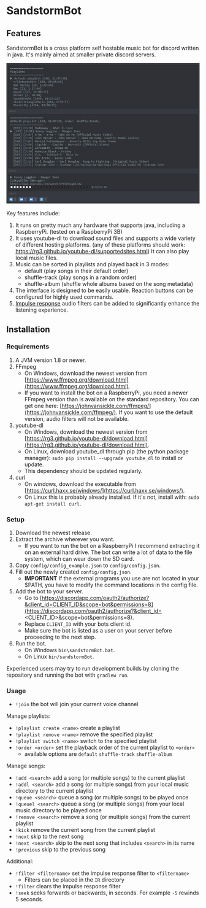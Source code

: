 # SandstormBot

## Features

SandstormBot is a cross platform self hostable music bot for discord written in java. It's mainly aimed at smaller private discord servers.

![player image](docs/player.png)

Key features include:
1. It runs on pretty much any hardware that supports java, including a RaspberryPi. (tested on a RaspberryPi 3B)
2. It uses youtube-dl to download sound files and supports a wide variety of different hosting platforms. (any of these platforms should work: https://rg3.github.io/youtube-dl/supportedsites.html) It can also play local music files.
3. Music can be sorted in playlists and played back in 3 modes:
	* default (play songs in their default order)
	* shuffle-track (play songs in a random order)
	* shuffle-album (shuffle whole albums based on the song metadata)
4. The interface is designed to be easily usable. Reaction buttons can be configured for highly used commands.
5. [Impulse response](en.wikipedia.org/wiki/Impulse_response) audio filters can be added to significantly enhance the listening experience.

## Installation
### Requirements
1. A JVM version 1.8 or newer.
2. FFmpeg
	* On Windows, download the newest version from [https://www.ffmpeg.org/download.html](https://www.ffmpeg.org/download.html).
	* If you want to install the bot on a RaspberryPi, you need a newer FFmpeg version than is available on the standard repository.
	You can get one here: [https://johnvansickle.com/ffmpeg/](https://johnvansickle.com/ffmpeg/). If you want to use the default version, audio filters will not be available.
3. youtube-dl
	* On Windows, download the newest version from [https://rg3.github.io/youtube-dl/download.html](https://rg3.github.io/youtube-dl/download.html).
	* On Linux, download youtube_dl through pip (the python package manager): `sudo pip install --upgrade youtube_dl` to install or update.
	* This dependency should be updated regularly.
4. curl
	* On windows, download the executable from [https://curl.haxx.se/windows/](https://curl.haxx.se/windows/).
	* On Linux this is probably already installed. If it's not, install with: `sudo apt-get install curl`.

### Setup
1. Download the newest release.
2. Extract the archive wherever you want.
	* If you want to run the bot on a RaspberryPi I recommend extracting it on an external hard drive. The bot can write a lot of data to the file system, which can wear down the SD card.
3. Copy `config/config_example.json` to `config/config.json`.
4. Fill out the newly created `config/config.json`.
	* **IMPORTANT** If the external programs you use are not located in your $PATH, you have to modify the command locations in the config file.
5. Add the bot to your server.
	* Go to [https://discordapp.com/oauth2/authorize?&client_id=CLIENT_ID&scope=bot&permissions=8](https://discordapp.com/oauth2/authorize?&client_id=<CLIENT_ID>&scope=bot&permissions=8).
	* Replace `CLIENT_ID` with your bots client id.
	* Make sure the bot is listed as a user on your server before proceeding to the next step.
6. Run the bot.
	* On Windows `bin\sandstormBot.bat`.
	* On Linux `bin/sandstormBot`.

Experienced users may try to run development builds by cloning the repository and running the bot with `gradlew run`.

### Usage
 - `!join` the bot will join your current voice channel

Manage playlists:
 - `!playlist create <name>` create a playlist
 - `!playlist remove <name>` remove the specified playlist
 - `!playlist switch <name>` switch to the specified playlist
 - `!order <order>` set the playback order of the current playlist to `<order>`
 	* available options are `default` `shuffle-track` `shuffle-album`

Manage songs:
 - `!add <search>` add a song (or multiple songs) to the current playlist
 - `!addl <search>` add a song (or multiple songs) from your local music directory to the current playlist
 - `!queue <search>` queue a song (or multiple songs) to be played once
 - `!queuel <search>` queue a song (or multiple songs) from your local music directory to be played once
 - `!remove <search>` remove a song (or multiple songs) from the current playlist
 - `!kick` remove the current song from the current playlist
 - `!next` skip to the next song
 - `!next <search>` skip to the next song that includes `<search>` in its name
 - `!previous` skip to the previous song

Additional:
 - `!filter <filtername>` set the impulse response filter to `<filtername>`
 	* Filters can be placed in the `IR` directory
 - `!filter` clears the impulse response filter
 - `!seek` seeks forwards or backwards, in seconds. For example `-5` rewinds 5 seconds.
